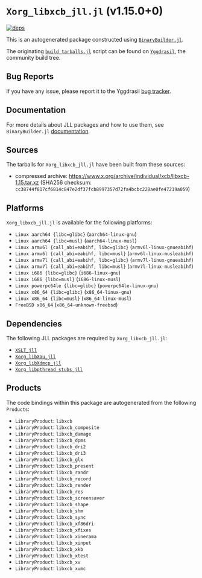 # `Xorg_libxcb_jll.jl` (v1.15.0+0)

[![deps](https://juliahub.com/docs/Xorg_libxcb_jll/deps.svg)](https://juliahub.com/ui/Packages/Xorg_libxcb_jll/n4mZf?page=2)

This is an autogenerated package constructed using [`BinaryBuilder.jl`](https://github.com/JuliaPackaging/BinaryBuilder.jl).

The originating [`build_tarballs.jl`](https://github.com/JuliaPackaging/Yggdrasil/blob/958b594f67a68e928a92e8c919a461d99d508542/X/Xorg_libxcb/build_tarballs.jl) script can be found on [`Yggdrasil`](https://github.com/JuliaPackaging/Yggdrasil/), the community build tree.

## Bug Reports

If you have any issue, please report it to the Yggdrasil [bug tracker](https://github.com/JuliaPackaging/Yggdrasil/issues).

## Documentation

For more details about JLL packages and how to use them, see `BinaryBuilder.jl` [documentation](https://docs.binarybuilder.org/stable/jll/).

## Sources

The tarballs for `Xorg_libxcb_jll.jl` have been built from these sources:

* compressed archive: https://www.x.org/archive/individual/xcb/libxcb-1.15.tar.xz (SHA256 checksum: `cc38744f817cf6814c847e2df37fcb8997357d72fa4bcbc228ae0fe47219a059`)

## Platforms

`Xorg_libxcb_jll.jl` is available for the following platforms:

* `Linux aarch64 {libc=glibc}` (`aarch64-linux-gnu`)
* `Linux aarch64 {libc=musl}` (`aarch64-linux-musl`)
* `Linux armv6l {call_abi=eabihf, libc=glibc}` (`armv6l-linux-gnueabihf`)
* `Linux armv6l {call_abi=eabihf, libc=musl}` (`armv6l-linux-musleabihf`)
* `Linux armv7l {call_abi=eabihf, libc=glibc}` (`armv7l-linux-gnueabihf`)
* `Linux armv7l {call_abi=eabihf, libc=musl}` (`armv7l-linux-musleabihf`)
* `Linux i686 {libc=glibc}` (`i686-linux-gnu`)
* `Linux i686 {libc=musl}` (`i686-linux-musl`)
* `Linux powerpc64le {libc=glibc}` (`powerpc64le-linux-gnu`)
* `Linux x86_64 {libc=glibc}` (`x86_64-linux-gnu`)
* `Linux x86_64 {libc=musl}` (`x86_64-linux-musl`)
* `FreeBSD x86_64` (`x86_64-unknown-freebsd`)

## Dependencies

The following JLL packages are required by `Xorg_libxcb_jll.jl`:

* [`XSLT_jll`](https://github.com/JuliaBinaryWrappers/XSLT_jll.jl)
* [`Xorg_libXau_jll`](https://github.com/JuliaBinaryWrappers/Xorg_libXau_jll.jl)
* [`Xorg_libXdmcp_jll`](https://github.com/JuliaBinaryWrappers/Xorg_libXdmcp_jll.jl)
* [`Xorg_libpthread_stubs_jll`](https://github.com/JuliaBinaryWrappers/Xorg_libpthread_stubs_jll.jl)

## Products

The code bindings within this package are autogenerated from the following `Products`:

* `LibraryProduct`: `libxcb`
* `LibraryProduct`: `libxcb_composite`
* `LibraryProduct`: `libxcb_damage`
* `LibraryProduct`: `libxcb_dpms`
* `LibraryProduct`: `libxcb_dri2`
* `LibraryProduct`: `libxcb_dri3`
* `LibraryProduct`: `libxcb_glx`
* `LibraryProduct`: `libxcb_present`
* `LibraryProduct`: `libxcb_randr`
* `LibraryProduct`: `libxcb_record`
* `LibraryProduct`: `libxcb_render`
* `LibraryProduct`: `libxcb_res`
* `LibraryProduct`: `libxcb_screensaver`
* `LibraryProduct`: `libxcb_shape`
* `LibraryProduct`: `libxcb_shm`
* `LibraryProduct`: `libxcb_sync`
* `LibraryProduct`: `libxcb_xf86dri`
* `LibraryProduct`: `libxcb_xfixes`
* `LibraryProduct`: `libxcb_xinerama`
* `LibraryProduct`: `libxcb_xinput`
* `LibraryProduct`: `libxcb_xkb`
* `LibraryProduct`: `libxcb_xtest`
* `LibraryProduct`: `libxcb_xv`
* `LibraryProduct`: `libxcb_xvmc`
